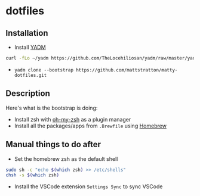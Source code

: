 # dotfiles 

## Installation

- Install [YADM](https://yadm.io)
```bash
curl -fLo ~/yadm https://github.com/TheLocehiliosan/yadm/raw/master/yadm && chmod a+x ~/yadm
```
- `yadm clone --bootstrap https://github.com/mattstratton/matty-dotfiles.git`

## Description

Here's what is the bootstrap is doing:

- Install zsh with [oh-my-zsh](https://ohmyz.sh/) as a plugin manager
- Install all the packages/apps from `.Brewfile` using [Homebrew](https://brew.sh)

## Manual things to do after

- Set the homebrew zsh as the default shell

```bash
sudo sh -c "echo $(which zsh) >> /etc/shells"
chsh -s $(which zsh)
```

- Install the VSCode extension `Settings Sync` to sync VSCode
